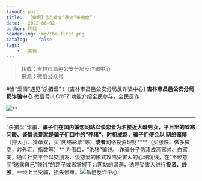 ```yaml
---
layout:	post
title:	【案例】当“爱情”遇见“杀猪盘”！
date:	2022-06-02
author:	转载
header-img:	img/the-first.png
catalog:	false
tags:
	-	案例
---
```


<blockquote><p>转载：吉林市昌邑公安分局反诈骗中心<br>
来源：微信公众号</p></blockquote>

#当“爱情”遇见“杀猪盘”！
[吉林市昌邑公安分局反诈骗中心]
**吉林市昌邑公安分局反诈骗中心**
微信号JLCYFZ
功能介绍全民参与，全民反诈

![]({{site.baseurl}}/postimg/jSC6UQZBSiboMHlia9qoJ4BAtf9icqBPzPK31JCdAu2Q0fBhkwqKoh0yc12XdU7EYVWvjtkmausq0kNSld4QJpFwA.jpeg)**
****
“杀猪盘”诈骗，**骗子们在国内婚恋网站以谈恋爱为名接近大龄男女，平日里的嘘寒问暖、谈情说爱就是骗子们口中的“养猪”，时机成熟，骗子们便会以
**网络赌博****（押大小、猜单双，买“网络彩票”等）****或者****网络投资理财****（买涨跌、做多做空，炒外汇、指数等）**
为借口，“杀猪”骗钱。
诈骗分子伪装成高富帅、白富美，通过社交平台以交朋友、谈恋爱的形式攻陷受害人的心理防线，在“不经意间”透露自己”赚钱“的路子或者掌握平台网站的漏洞，诱导受害人进行**投资、炒股**，一经上当受骗，损失惨重。![]({{site.baseurl}}/postimg/7f48KExj8S5r2SoPGyAOBicw10ceBIVvVyAZKyXZwOMhprgf3NnMPSWTyzkYmZdk4yWdHpCzz9cCQXib3ubBvAOA.jpeg)昌邑反诈中心

